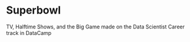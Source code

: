 # Superbowl
TV, Halftime Shows, and the Big Game made on the Data Scientist Career track in DataCamp
